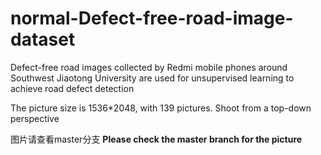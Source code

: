 # normal-Defect-free-road-image-dataset   
Defect-free road images collected by Redmi mobile phones around Southwest Jiaotong University are used for unsupervised learning to achieve road defect detection




The picture size is 1536*2048, with 139 pictures. Shoot from a top-down perspective




图片请查看master分支
**Please check the master branch for the picture**



